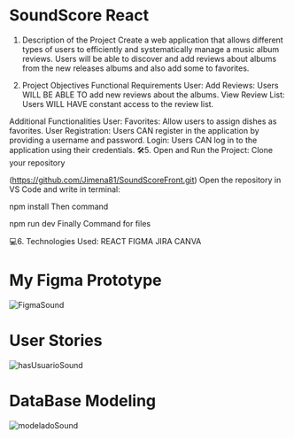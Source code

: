 # SoundScore React

1. Description of the Project 
Create a web application that allows different types of users to efficiently and systematically manage a music album reviews. Users will be able to discover and add reviews about albums from the new releases albums and also add some to favorites.

2. Project Objectives 
Functional Requirements User:
Add Reviews: Users WILL BE ABLE TO add new reviews about the albums.
View Review List: Users WILL HAVE constant access to the review list.


Additional Functionalities User:
Favorites: Allow users to assign dishes as favorites.
User Registration: Users CAN register in the application by providing a username and password.
Login: Users CAN log in to the application using their credentials.
🛠️5. Open and Run the Project:
Clone your repository

(https://github.com/Jimena81/SoundScoreFront.git)
Open the repository in VS Code and write in terminal:


npm install
Then command

npm run dev
Finally Command for files

💻6. Technologies Used:
REACT
FIGMA
JIRA
CANVA

# My Figma Prototype 
![FigmaSound](https://github.com/Jimena81/SoundScoreFront/assets/132447075/6729dc49-bb75-476a-94d7-091b4d3290ec)

# User Stories
![hasUsuarioSound](https://github.com/Jimena81/SoundScoreFront/assets/132447075/725ac60f-25d0-4d99-a566-99e079cf7987)

# DataBase Modeling
![modeladoSound](https://github.com/Jimena81/SoundScoreFront/assets/132447075/e5505074-e867-410a-a0db-ba72473dd1c0)

